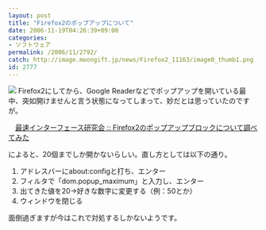 ```yaml
---
layout: post
title: "Firefox2のポップアップについて"
date: 2006-11-19T04:26:39+09:00
categories:
- ソフトウェア
permalink: /2006/11/2792/
catch: http://image.moongift.jp/news/Firefox2_11163/image0_thumb1.png
id: 2777
---
```

[![](http://image.moongift.jp/news/Firefox2_11163/image0_thumb1.png)](http://image.moongift.jp/news/Firefox2_11163/image03.png) Firefox2にしてから、Google Readerなどでポップアップを開いている最中、突如開けませんと言う状態になってしまって、妙だとは思っていたのですが。

 

　[最速インターフェース研究会 :: Firefox2のポップアップブロックについて調べてみた](http://la.ma.la/blog/diary_200611171115.htm)

によると、20個までしか開かないらしい。直し方としては以下の通り。

1. アドレスバーにabout:configと打ち、エンター
2. フィルタで「dom.popup\_maximum」と入力し、エンター
3. 出てきた値を20→好きな数字に変更する（例：50とか）
4. ウィンドウを閉じる

面倒過ぎますが今はこれで対処するしかないようです。

